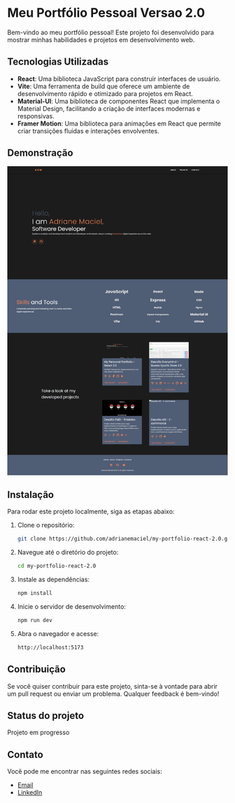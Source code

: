 # Meu Portfólio Pessoal Versao 2.0

Bem-vindo ao meu portfólio pessoal! Este projeto foi desenvolvido para mostrar minhas habilidades e projetos em desenvolvimento web.

## Tecnologias Utilizadas

- **React**: Uma biblioteca JavaScript para construir interfaces de usuário.
- **Vite**: Uma ferramenta de build que oferece um ambiente de desenvolvimento rápido e otimizado para projetos em React.
- **Material-UI**: Uma biblioteca de componentes React que implementa o Material Design, facilitando a criação de interfaces modernas e responsivas.
- **Framer Motion**: Uma biblioteca para animações em React que permite criar transições fluidas e interações envolventes.

## Demonstração

<img src="src\assets\demo-personal-portfolio.png" alt="Captura de Tela do Portfólio" width="800" />

## Instalação

Para rodar este projeto localmente, siga as etapas abaixo:

1. Clone o repositório:

   ```bash
   git clone https://github.com/adrianemaciel/my-portfolio-react-2.0.git

   ```

2. Navegue até o diretório do projeto:

   ```bash
   cd my-portfolio-react-2.0

   ```

3. Instale as dependências:

   ```bash
   npm install

   ```

4. Inicie o servidor de desenvolvimento:

   ```bash
   npm run dev

   ```

5. Abra o navegador e acesse:

   ```bash
   http://localhost:5173

   ```

## Contribuição

Se você quiser contribuir para este projeto, sinta-se à vontade para abrir um pull request ou enviar um problema. Qualquer feedback é bem-vindo!

## Status do projeto

Projeto em progresso

## Contato

Você pode me encontrar nas seguintes redes sociais:

- [Email](mailto:contato@adrianemaciel.developer)
- [LinkedIn](https://www.linkedin.com/in/adrianemacieldeveloper)
